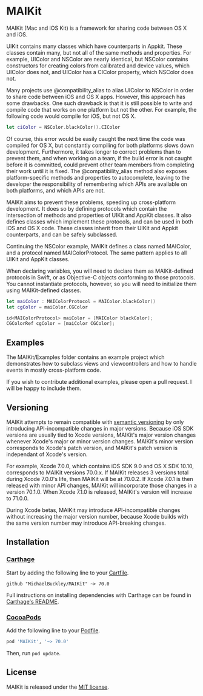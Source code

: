 # MAIKit

MAIKit (Mac and iOS Kit) is a framework for sharing code between OS X and iOS.

UIKit contains many classes which have counterparts in Appkit. These classes contain many, but not all of the same methods and properties. For example, UIColor and NSColor are nearly identical, but NSColor contains constructors for creating colors from calibrated and device values, which UIColor does not, and UIColor has a CIColor property, which NSColor does not.

Many projects use @compatibility_alias to alias UIColor to NSColor in order to share code between iOS and OS X apps. However, this approach has some drawbacks. One such drawback is that it is still possible to write and compile code that works on one platform but not the other. For example, the following code would compile for iOS, but not OS X.

```Swift
let ciColor = NSColor.blackColor().CIColor
```

Of course, this error would be easily caught the next time the code was compiled for OS X, but constantly compiling for both platforms slows down development. Furthermore, it takes longer to correct problems than to prevent them, and when working on a team, if the build error is not caught before it is committed, could prevent other team members from completing their work until it is fixed. The @compatibility_alias method also exposes platform-specific methods and properties to autocomplete, leaving to the developer the responsibility of remembering which APIs are available on both platforms, and which APIs are not.

MAIKit aims to prevent these problems, speeding up cross-platform development. It does so by defining protocols which contain the intersection of methods and properties of UIKit and AppKit classes. It also defines classes which implement these protocols, and can be used in both iOS and OS X code. These classes inherit from their UIKit and Appkit counterparts, and can be safely subclassed.

Continuing the NSColor example, MAIKit defines a class named MAIColor, and a protocol named MAIColorProtocol. The same pattern applies to all UIKit and AppKit classes.

When declaring variables, you will need to declare them as MAIKit-defined protocols in Swift, or as Objective-C objects conforming to those protocols. You cannot instantiate protocols, however, so you will need to initialize them using MAIKit-defined classes.

```Swift
let maiColor : MAIColorProtocol = MAIColor.blackColor()
let cgColor = maiColor.CGColor
```

```Objective-C
id<MAIColorProtocol> maiColor = [MAIColor blackColor];
CGColorRef cgColor = [maiColor CGColor];
```


## Examples

The MAIKit/Examples folder contains an example project which demonstrates how to subclass views and viewcontrollers and how to handle events in mostly cross-platform code.

If you wish to contribute additional examples, please open a pull request. I will be happy to include them.

## Versioning

MAIKit attempts to remain compatible with [semantic versioning](http://semver.org) by only introducing API-incompatible changes in major versions. Because iOS SDK versions are usually tied to Xcode versions, MAIKit's major version changes whenever Xcode's major or minor version changes. MAIKit's minor version corresponds to Xcode's patch version, and MAIKit's patch version is independant of Xcode's version.

For example, Xcode 7.0.0, which contains iOS SDK 9.0 and OS X SDK 10.10, corresponds to MAIKit versions 70.0.x. If MAIKit releases 3 versions total during Xcode 7.0.0's life, then MAIKit will be at 70.0.2. If Xcode 7.0.1 is then released with minor API changes, MAIKit will incorporate those changes in a version 70.1.0. When Xcode 7.1.0 is released, MAIKit's version will increase to 71.0.0.

During Xcode betas, MAIKit may introduce API-incompatible changes without increasing the major version number, because Xcode builds with the same version number may introduce API-breaking changes.

## Installation

### [Carthage](https://github.com/Carthage/Carthage) ###


Start by adding the following line to your [Cartfile](https://github.com/Carthage/Carthage/blob/master/Documentation/Artifacts.md#cartfile).
```
github "MichaelBuckley/MAIKit" ~> 70.0
```

Full instructions on installing dependencies with Carthage can be found in [Carthage's README](https://github.com/Carthage/Carthage#adding-frameworks-to-an-application).

### [CocoaPods](http://cocoapods.org) ###

Add the following line to your [Podfile](http://guides.cocoapods.org/using/the-podfile.html).

```ruby
pod 'MAIKit', '~> 70.0'
```
Then, run `pod update`.

## License

MAIKit is released under the [MIT license](http://opensource.org/licenses/MIT).
